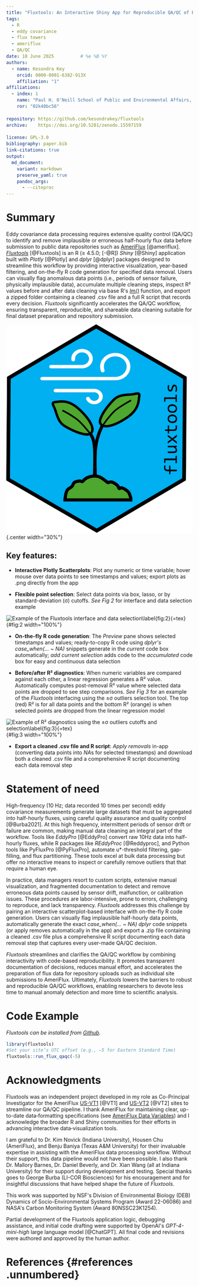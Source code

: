 ```yaml
---
title: "Fluxtools: An Interactive Shiny App for Reproducible QA/QC of Eddy Covariance Data for AmeriFlux Submission"
tags:
  - R
  - eddy covariance
  - flux towers
  - ameriflux
  - QA/QC
date: 18 June 2025          # %e %B %Y
authors:
  - name: Kesondra Key
    orcid: 0000-0001-6382-913X
    affiliation: "1"
affiliations:
  - index: 1
    name: "Paul H. O'Neill School of Public and Environmental Affairs, Indiana University, Bloomington, Indiana, United States"
    ror: "02k40bc56"

repository: https://github.com/kesondrakey/fluxtools
archive:    https://doi.org/10.5281/zenodo.15597159

license: GPL-3.0
bibliography: paper.bib
link-citations: true
output:
  md_document:
    variant: markdown
    preserve_yaml: true
    pandoc_args:
      - --citeproc
---
```


# Summary

Eddy covariance data processing requires extensive quality control
(QA/QC) to identify and remove implausible or erroneous half-hourly flux
data before submission to public data repositories such as
[AmeriFlux](https://ameriflux.lbl.gov/) [@ameriflux].
[*Fluxtools*](https://github.com/kesondrakey/fluxtools) [@Fluxtools] is
an R ($\ge$ 4.5.0; [-@R]) *Shiny* [@Shiny] application built with
*Plotly* [@Plotly] and *dplyr* [@dplyr] packages designed to streamline
this workflow by providing interactive visualization, year-based
filtering, and on-the-fly R code generation for specified data removal.
Users can visually flag anomalous data points (i.e., periods of sensor
failure, physically implausible data), accumulate multiple cleaning
steps, inspect R² values before and after data cleaning via base R's
[*lm()*](https://www.rdocumentation.org/packages/stats/versions/3.6.2/topics/lm)
function, and export a zipped folder containing a cleaned .csv file and
a full R script that records every decision. *Fluxtools* significantly
accelerates the QA/QC workflow, ensuring transparent, reproducible, and
shareable data cleaning suitable for final dataset preparation and
repository submission.

![*Fluxtools* hex logo `\label{fig:1}`{=tex}](Fig1.png){.center
width="30%"}

## Key features:

-   **Interactive Plotly Scatterplots**: Plot any numeric or time
    variable; hover mouse over data points to see timestamps and values;
    export plots as .png directly from the app

-   **Flexible point selection**: Select data points via box, lasso, or
    by standard-deviation (σ) cutoffs. *See Fig 2* for interface and
    data selection example

![Example of the *Fluxtools* interface and data
selection`\label{fig:2}`{=tex}](Fig2.png){#fig:2 width="100%"}

-   **On-the-fly R code generation**: The *Preview* pane shows selected
    timestamps and values; ready-to-copy R code using *dplyr's
    case_when(... \~ NA)* snippets generate in the *current* code box
    automatically; *add current selection* adds code to the
    *accumulated* code box for easy and continuous data selection

-   **Before/after R² diagnostics**: When numeric variables are compared
    against each other, a linear regression generates a R² value.
    Automatically computes post-removal R² value where selected data
    points are dropped to see step comparisons. *See Fig 3* for an
    example of the *Fluxtools* interfacing using the ±σ outliers
    selection tool. The top (red) R² is for all data points and the
    bottom R² (orange) is when selected points are dropped from the
    linear regression model

![Example of R² diagnostics using the ±σ outliers cutoffs and
selection`\label{fig:3}`{=tex}](Fig3.png){#fig:3 width="100%"}

-   **Export a cleaned .csv file and R script**: *Apply removals* in-app
    (converting data points into *NA*s for selected timestamps) and
    download both a cleaned .csv file and a comprehensive R script
    documenting each data removal step

# Statement of need

High-frequency (10 Hz; data recorded 10 times per second) eddy
covariance measurements generate large datasets that must be aggregated
into half-hourly fluxes, using careful quality assurance and quality
control [@Burba2021]. At this high frequency, intermittent periods of
sensor drift or failure are common, making manual data cleaning an
integral part of the workflow. Tools like *EddyPro* [@EddyPro] convert
raw 10Hz data into half-hourly fluxes, while R packages like *REddyProc*
[@Reddyproc], and Python tools like PyFluxPro [@PyFluxPro], automate
u\*-threshold filtering, gap-filling, and flux partitioning. These tools
excel at bulk data processing but offer no interactive means to inspect
or carefully remove outliers that that require a human eye.

In practice, data managers resort to custom scripts, extensive manual
visualization, and fragmented documentation to detect and remove
erroneous data points caused by sensor drift, malfunction, or
calibration issues. These procedures are labor-intensive, prone to
errors, challenging to reproduce, and lack transparency. *Fluxtools*
addresses this challenge by pairing an interactive scatterplot-based
interface with on-the-fly R code generation. Users can visually flag
implausible half-hourly data points, automatically generate the exact
*case_when(... \~ NA) dplyr* code snippets (or apply removes
automatically in the app) and export a .zip file containing a cleaned
.csv file plus a comprehensive R script documenting each data removal
step that captures every user-made QA/QC decision.

*Fluxtools* streamlines and clarifies the QA/QC workflow by combining
interactivity with code-based reproducibility. It promotes transparent
documentation of decisions, reduces manual effort, and accelerates the
preparation of flux data for repository uploads such as individual site
submissions to AmeriFlux. Ultimately, *Fluxtools* lowers the barriers to
robust and reproducible QA/QC workflows, enabling researchers to devote
less time to manual anomaly detection and more time to scientific
analysis.

# Code Example

*Fluxtools can be installed from
[Github](https://github.com/kesondrakey/fluxtools).*

``` r
library(fluxtools)
#Set your site’s UTC offset (e.g., –5 for Eastern Standard Time)
fluxtools::run_flux_qaqc(-5)
```

# Acknowledgments

Fluxtools was an independent project developed in my role as
Co-Principal Investigator for the AmeriFlux
[US-VT1](https://ameriflux.lbl.gov/sites/siteinfo/US-VT1) [@VT1] and
[US-VT2](https://ameriflux.lbl.gov/sites/siteinfo/US-VT2) [@VT2] sites
to streamline our QA/QC pipeline. I thank AmeriFlux for maintaining
clear, up-to-date data‐formatting specifications (see [AmeriFlux Data
Variables](https://ameriflux.lbl.gov/wp-content/uploads/2015/10/AmeriFlux_DataVariables.pdf))
and I acknowledge the broader R and Shiny communities for their efforts
in advancing interactive data‐visualization tools.

I am grateful to Dr. Kim Novick (Indiana University), Housen Chu
(AmeriFlux), and Benju Baniya (Texas A&M University) for their
invaluable expertise in assisting with the AmeriFlux data processing
workflow. Without their support, this data pipeline would not have been
possible. I also thank Dr. Mallory Barnes, Dr. Daniel Beverly, and
Dr. Xian Wang (all at Indiana University) for their support during
development and testing. Special thanks goes to George Burba (LI-COR
Biosciences) for his encouragement and for insightful discussions that
have helped shape the future of *Fluxtools*.

This work was supported by NSF's Division of Environmental Biology (DEB)
Dynamics of Socio-Environmental Systems Program (Award 22-06086) and
NASA's Carbon Monitoring System (Award 80NSSC23K1254).

Partial development of the Fluxtools application logic, debugging
assistance, and initial code drafting were supported by OpenAI's
*GPT-4-mini-high* large language model [@ChatGPT]. All final code and
revisions were authored and approved by the human author.

# References {#references .unnumbered}

